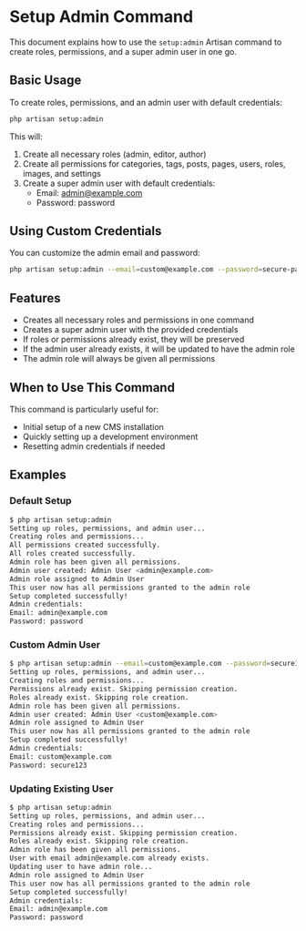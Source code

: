 # Setup Admin Command

This document explains how to use the `setup:admin` Artisan command to create roles, permissions, and a super admin user in one go.

## Basic Usage

To create roles, permissions, and an admin user with default credentials:

```bash
php artisan setup:admin
```

This will:
1. Create all necessary roles (admin, editor, author)
2. Create all permissions for categories, tags, posts, pages, users, roles, images, and settings
3. Create a super admin user with default credentials:
   - Email: admin@example.com
   - Password: password

## Using Custom Credentials

You can customize the admin email and password:

```bash
php artisan setup:admin --email=custom@example.com --password=secure-password
```

## Features

- Creates all necessary roles and permissions in one command
- Creates a super admin user with the provided credentials
- If roles or permissions already exist, they will be preserved
- If the admin user already exists, it will be updated to have the admin role
- The admin role will always be given all permissions

## When to Use This Command

This command is particularly useful for:

- Initial setup of a new CMS installation
- Quickly setting up a development environment
- Resetting admin credentials if needed

## Examples

### Default Setup

```bash
$ php artisan setup:admin
Setting up roles, permissions, and admin user...
Creating roles and permissions...
All permissions created successfully.
All roles created successfully.
Admin role has been given all permissions.
Admin user created: Admin User <admin@example.com>
Admin role assigned to Admin User
This user now has all permissions granted to the admin role
Setup completed successfully!
Admin credentials:
Email: admin@example.com
Password: password
```

### Custom Admin User

```bash
$ php artisan setup:admin --email=custom@example.com --password=secure123
Setting up roles, permissions, and admin user...
Creating roles and permissions...
Permissions already exist. Skipping permission creation.
Roles already exist. Skipping role creation.
Admin role has been given all permissions.
Admin user created: Admin User <custom@example.com>
Admin role assigned to Admin User
This user now has all permissions granted to the admin role
Setup completed successfully!
Admin credentials:
Email: custom@example.com
Password: secure123
```

### Updating Existing User

```bash
$ php artisan setup:admin
Setting up roles, permissions, and admin user...
Creating roles and permissions...
Permissions already exist. Skipping permission creation.
Roles already exist. Skipping role creation.
Admin role has been given all permissions.
User with email admin@example.com already exists.
Updating user to have admin role...
Admin role assigned to Admin User
This user now has all permissions granted to the admin role
Setup completed successfully!
Admin credentials:
Email: admin@example.com
Password: password
```

